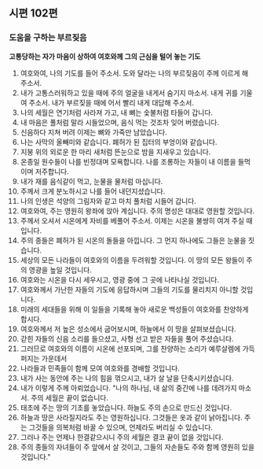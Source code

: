 ## 시편 102편

### 도움을 구하는 부르짖음
**고통당하는 자가 마음이 상하여 여호와께 그의 근심을 털어 놓는 기도**
1. 여호와여, 나의 기도를 들어 주소서. 도와 달라는 나의 부르짖음이 주께 이르게 해 주소서.
2. 내가 고통스러워하고 있을 때에 주의 얼굴을 내게서 숨기지 마소서. 내게 귀를 기울여 주소서. 내가 부르짖을 때에 어서 빨리 내게 대답해 주소서.
3. 나의 세월은 연기처럼 사라져 가고, 내 뼈는 숯불처럼 타들어 갑니다.
4. 내 마음은 풀처럼 말라 시들었으며, 음식 먹는 것조차 잊어 버렸습니다.
5. 신음하다 지쳐 버려 이제는 뼈와 가죽만 남았습니다.
6. 나는 사막의 올빼미와 같습니다. 폐허가 된 집터의 부엉이와 같습니다.
7. 지붕 위의 외로운 한 마리 새처럼 뜬눈으로 밤을 지새우고 있습니다.
8. 온종일 원수들이 나를 빈정대며 모욕합니다. 나를 조롱하는 자들이 내 이름을 들먹이며 저주합니다.
9. 내가 재를 음식같이 먹고, 눈물을 물처럼 마십니다.
10. 주께서 크게 분노하시고 나를 들어 내던지셨습니다.
11. 나의 인생은 석양의 그림자와 같고 마치 풀처럼 시들어 갑니다.
12. 여호와여, 주는 영원히 왕좌에 앉아 계십니다. 주의 명성은 대대로 영원할 것입니다.
13. 주께서 오셔서 시온에게 자비를 베풀어 주소서. 이제는 시온을 불쌍히 여겨 주실 때입니다.
14. 주의 종들은 폐허가 된 시온의 돌들을 아낍니다. 그 먼지 하나에도 그들은 눈물을 짓습니다.
15. 세상의 모든 나라들이 여호와의 이름을 두려워할 것입니다. 이 땅의 모든 왕들이 주의 영광을 높일 것입니다.
16. 여호와는 시온을 다시 세우시고, 영광 중에 그 곳에 나타나실 것입니다.
17. 여호와께서 가난한 자들의 기도에 응답하시며 그들의 기도를 물리치지 아니할 것입니다.
18. 미래의 세대들을 위해 이 일들을 기록해 놓아 새로운 백성들이 여호와를 찬양하게 합시다.
19. 여호와께서 저 높은 성소에서 굽어보시며, 하늘에서 이 땅을 살펴보셨습니다.
20. 갇힌 자들의 신음 소리를 들으셨고, 사형 선고 받은 자들을 풀어 주셨습니다.
21. 그러므로 여호와의 이름이 시온에 선포되며, 그를 찬양하는 소리가 예루살렘에 가득 퍼지는 가운데서
22. 나라들과 민족들이 함께 모여 여호와를 경배할 것입니다.
23. 내가 사는 동안에 주는 나의 힘을 꺾으시고, 내가 살 날을 단축시키셨습니다.
24. 내가 이렇게 주께 아뢰었습니다. "나의 하나님, 내 삶의 중간에 나를 데려가지 마소서. 주의 세월은 끝이 없습니다.
25. 태초에 주는 땅의 기초를 놓았습니다. 하늘도 주의 손으로 만드신 것입니다.
26. 하늘과 땅은 사라질지라도 주는 영원하십니다. 그것들은 옷과 같이 낡아집니다. 주는 그것들을 의복처럼 바꿀 수 있으며, 언제라도 버리실 수 있습니다.
27. 그러나 주는 언제나 한결같으시니 주의 세월은 결코 끝이 없을 것입니다.
28. 주의 종들의 자녀들이 주 앞에서 살 것이고, 그들의 자손들도 주와 함께 영원히 있을 것입니다."